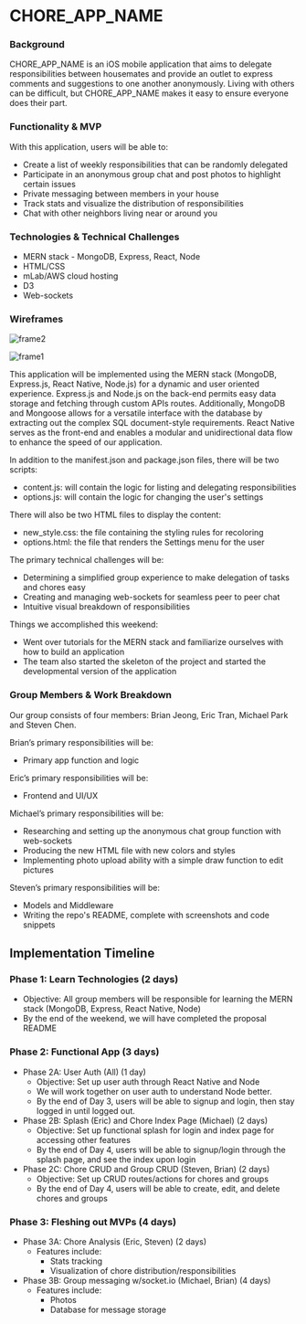# CHORE_APP_NAME
### Background
CHORE_APP_NAME is an iOS mobile application that aims to delegate responsibilities between housemates and provide an outlet to express comments and suggestions to one another anonymously. Living with others can be difficult, but CHORE_APP_NAME makes it easy to ensure everyone does their part.
### Functionality & MVP
With this application, users will be able to:
+ Create a list of weekly responsibilities that can be randomly delegated
+ Participate in an anonymous group chat and post photos to highlight certain issues
+ Private messaging between members in your house
+ Track stats and visualize the distribution of responsibilities
+ Chat with other neighbors living near or around you

### Technologies & Technical Challenges
+ MERN stack - MongoDB, Express, React, Node
+ HTML/CSS
+ mLab/AWS cloud hosting
+ D3
+ Web-sockets

### Wireframes

![frame2](https://github.com/schen13/Flex_Project/blob/master/frame2.png)

![frame1](https://github.com/schen13/Flex_Project/blob/master/frame1.png)


This application will be implemented using the MERN stack (MongoDB, Express.js, React Native, Node.js) for a dynamic and user oriented experience. Express.js and Node.js on the back-end permits easy data storage and fetching through custom APIs routes. Additionally, MongoDB and Mongoose allows for a versatile interface with the database by extracting out the complex SQL document-style requirements. React Native serves as the front-end and enables a modular and unidirectional data flow to enhance the speed of our application.

In addition to the manifest.json and package.json files, there will be two scripts:
+ content.js: will contain the logic for listing and delegating responsibilities 
+ options.js: will contain the logic for changing the user's settings

There will also be two HTML files to display the content:
+ new_style.css: the file containing the styling rules for recoloring
+ options.html: the file that renders the Settings menu for the user

The primary technical challenges will be:
+ Determining a simplified group experience to make delegation of tasks and chores easy
+ Creating and managing web-sockets for seamless peer to peer chat
+ Intuitive visual breakdown of responsibilities

Things we accomplished this weekend:

+ Went over tutorials for the MERN stack and familiarize ourselves with how to build an application
+ The team also started the skeleton of the project and started the developmental version of the application

### Group Members & Work Breakdown

Our group consists of four members: Brian Jeong, Eric Tran, Michael Park and Steven Chen.

Brian’s primary responsibilities will be:
+ Primary app function and logic

Eric’s primary responsibilities will be:
+ Frontend and UI/UX

Michael’s primary responsibilities will be:
+ Researching and setting up the anonymous chat group function with web-sockets 
+ Producing the new HTML file with new colors and styles
+ Implementing photo upload ability with a simple draw function to edit pictures 

Steven’s primary responsibilities will be:
+ Models and Middleware
+ Writing the repo's README, complete with screenshots and code snippets

## Implementation Timeline

### Phase 1: Learn Technologies (2 days)
* Objective: All group members will be responsible for learning the MERN stack (MongoDB, Express, React Native, Node)
* By the end of the weekend, we will have completed the proposal README

### Phase 2: Functional App (3 days)
* Phase 2A: User Auth (All) (1 day)
    * Objective: Set up user auth through React Native and Node
    * We will work together on user auth to understand Node better.
    * By the end of Day 3, users will be able to signup and login, then stay logged in until logged out.
* Phase 2B: Splash (Eric) and Chore Index Page (Michael) (2 days)
    * Objective: Set up functional splash for login and index page for accessing other features
    * By the end of Day 4, users will be able to signup/login through the splash page, and see the index upon login
* Phase 2C: Chore CRUD and Group CRUD (Steven, Brian) (2 days)
    * Objective: Set up CRUD routes/actions for chores and groups
    * By the end of Day 4, users will be able to create, edit, and delete chores and groups

### Phase 3: Fleshing out MVPs (4 days)
* Phase 3A: Chore Analysis (Eric, Steven) (2 days)
    * Features include:
        * Stats tracking
        * Visualization of chore distribution/responsibilities
* Phase 3B: Group messaging w/socket.io (Michael, Brian) (4 days)
    * Features include:
        * Photos
        * Database for message storage

